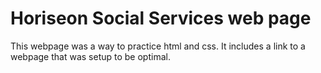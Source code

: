 # Horiseon Social Services web page
This webpage was a way to practice html and css.
It includes a link to a webpage that was setup to be optimal. 